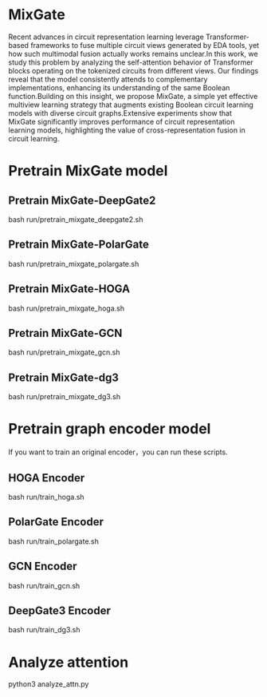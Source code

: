 # MixGate
Recent advances in circuit representation learning leverage Transformer-based frameworks to fuse multiple circuit views generated by EDA tools, yet how such multimodal fusion actually works remains unclear.In this work, we study this problem by analyzing the self-attention behavior of Transformer blocks operating on the tokenized circuits from different views. Our findings reveal that the model consistently attends to complementary implementations, enhancing its understanding of the same Boolean function.Building on this insight, we propose MixGate, a simple yet effective multiview learning strategy that augments existing Boolean circuit learning models with diverse circuit graphs.Extensive experiments show that MixGate significantly improves performance of circuit representation learning models, highlighting the value of cross-representation fusion in circuit learning.

# Pretrain MixGate model
## Pretrain MixGate-DeepGate2
bash run/pretrain_mixgate_deepgate2.sh

## Pretrain MixGate-PolarGate
bash run/pretrain_mixgate_polargate.sh

## Pretrain MixGate-HOGA
bash run/pretrain_mixgate_hoga.sh

## Pretrain MixGate-GCN
bash run/pretrain_mixgate_gcn.sh

## Pretrain MixGate-dg3
bash run/pretrain_mixgate_dg3.sh

# Pretrain graph encoder model
If you want to train an original encoder，you can run these scripts.
## HOGA Encoder
bash run/train_hoga.sh
## PolarGate Encoder
bash run/train_polargate.sh
## GCN Encoder
bash run/train_gcn.sh
## DeepGate3 Encoder
bash run/train_dg3.sh

# Analyze attention
python3  analyze_attn.py


